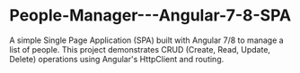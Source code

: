 # People-Manager---Angular-7-8-SPA
A simple Single Page Application (SPA) built with Angular 7/8 to manage a list of people. This project demonstrates CRUD (Create, Read, Update, Delete) operations using Angular's HttpClient and routing.

